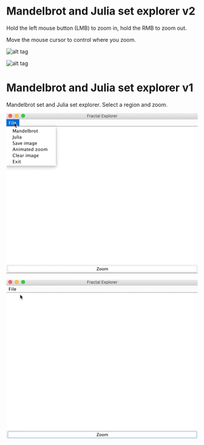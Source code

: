 # Mandelbrot and Julia set explorer v2

Hold the left mouse button (LMB) to zoom in, hold the RMB to zoom out.

Move the mouse cursor to control where you zoom.


 ![alt tag](images/demo_10.gif)
 
 
 ![alt tag](images/zoomoutjulia.gif)


# Mandelbrot and Julia set explorer v1

Mandelbrot set and Julia set explorer. Select a region and zoom.

 ![alt tag](images/mandelbrot.gif)
 
 ![alt tag](images/julia.gif)
 
